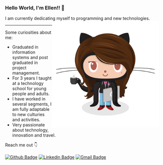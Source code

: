 ### Hello World, I'm Ellen!! :raising_hand:
I am currently dedicating myself to programming and new technologies.
<img align="right" src="https://github.com/ellensantis/ellensantis/blob/main/femorct.png" width="350"/>

***
 Some curiosities about me:
 - Graduated in information systems and post graduated in project management.
 - For 3 years I taught at a technology school for young people and adults.
 - I have worked in several segments, I am fully adaptable to new culturies and activities.
 - Very passionate about technology, innovation and travel.

Reach me out :point_down:	<br><br>
[![Github Badge](https://img.shields.io/badge/-Github-000?style=flat-square&logo=Github&logoColor=white&link=https://github.com/ellensantis)](https://github.com/ellensantis)
[![Linkedin Badge](https://img.shields.io/badge/-LinkedIn-blue?style=flat-square&logo=Linkedin&logoColor=white&link=https://www.linkedin.com/in/ellensanttis/)](https://www.linkedin.com/in/ellensanttis/)
[ ![Gmail Badge](https://img.shields.io/badge/Gmail-D14836?style=flat-square&logo=gmail&logoColor=white&link=mailto:ellencssp@gmail.com)
](mailto:ellencssp@gmail.com)


